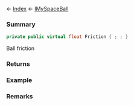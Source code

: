 ← [Index](Api-Index) ← [IMySpaceBall](SpaceEngineers.Game.ModAPI.Ingame.IMySpaceBall)

### Summary

```csharp
private public virtual float Friction { ; ; }
```

Ball friction

### Returns

### Example

### Remarks

